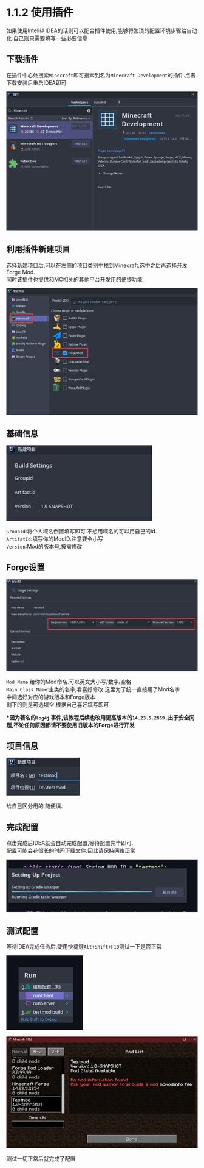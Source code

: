 # 1.1.2 使用插件

如果使用IntelliJ IDEA的话则可以配合插件使用,能够将繁琐的配置环境步骤给自动化.自己则只需要填写一些必要信息

## 下载插件

在插件中心处搜索`Minecraft`即可搜索到名为`Minecraft Development`的插件.点击下载安装后重启IDEA即可

![](</../../assets/image (33).png>)

## 利用插件新建项目

选择新建项目后,可以在左侧的项目类别中找到Minecraft,选中之后再选择开发Forge Mod.\
同时该插件也提供和MC相关的其他平台开发用的便捷功能

![](</../../assets/image (17).png>)

## 基础信息

![](</../../assets/image (7).png>)

`GroupId`:将个人域名倒置填写即可.不想用域名的可以用自己的id.\
`ArtifatId`:填写你的ModID.注意要全小写\
`Version`:Mod的版本号,按需修改

## Forge设置

![](</../../assets/image (19).png>)

`Mod Name`:给你的Mod命名.可以英文大小写/数字/空格\
`Main Class Name`:主类的名字,看喜好修改.这里为了统一直接用了Mod名字\
中间选好对应的游戏版本和Forge版本\
剩下的则是可选填空.根据自己喜好填写即可

**\*因为著名的`log4j` 事件,该教程后续也改用更高版本的`14.23.5.2859` .出于安全问题,不论任何原因都请不要使用旧版本的Forge进行开发**

## 项目信息

![](</../../assets/image (26).png>)

给自己区分用的,随便填.

## 完成配置

点击完成后IDEA就会自动完成配置,等待配置完毕即可.\
配置可能会花很长的时间下载文件,因此请保持网络正常

![](</../../assets/image (28).png>)



## 测试配置

等待IDEA完成任务后.使用快捷键`Alt+Shift+F10`测试一下是否正常

![](</../../assets/image (41).png>)

![](</../../assets/image (3).png>)

测试一切正常后就完成了配置
